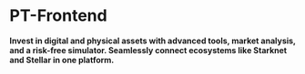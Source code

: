 # PT-Frontend
**Invest in digital and physical assets with advanced tools, market analysis, and a risk-free simulator. Seamlessly connect ecosystems like Starknet and Stellar in one platform.**
